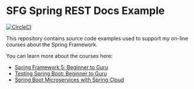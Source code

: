 # SFG Spring REST Docs Example

[![CircleCI](https://circleci.com/gh/robburn/sfg-restdocs-example.svg?style=svg)](https://circleci.com/gh/robburn/sfg-restdocs-example)

This repository contains source code examples used to support my on-line courses about the Spring Framework.

You can learn more about the courses here:
* [Spring Framework 5: Beginner to Guru](https://www.udemy.com/course/spring-framework-5-beginner-to-guru/?couponCode=GITHUB_SFGPETCLINIC)
* [Testing Spring Boot: Beginner to Guru](https://www.udemy.com/testing-spring-boot-beginner-to-guru/?couponCode=GITHUB_REPO_SF5B2G)
* [Spring Boot Microservices with Spring Cloud](https://www.udemy.com/spring-boot-microservices-with-spring-cloud-beginner-to-guru/?couponCode=GIT_HUB2)
